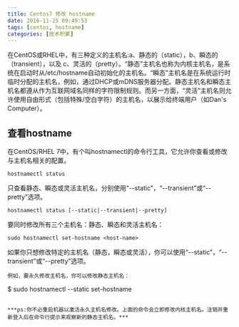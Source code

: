 ```yaml
---
title: Centos7 修改 hostname
date: 2016-11-25 09:49:53
tags: [centos, hostname]
categories: [技术积累]
---
```

在CentOS或RHEL中，有三种定义的主机名:a、静态的（static），b、瞬态的（transient），以及 c、灵活的（pretty）。“静态”主机名也称为内核主机名，是系统在启动时从/etc/hostname自动初始化的主机名。“瞬态”主机名是在系统运行时临时分配的主机名，例如，通过DHCP或mDNS服务器分配。静态主机名和瞬态主机名都遵从作为互联网域名同样的字符限制规则。而另一方面，“灵活”主机名则允许使用自由形式（包括特殊/空白字符）的主机名，以展示给终端用户（如Dan's Computer）。
## 查看hostname
在CentOS/RHEL 7中，有个叫hostnamectl的命令行工具，它允许你查看或修改与主机名相关的配置。
```
hostnamectl status
```
只查看静态、瞬态或灵活主机名，分别使用“--static”，“--transient”或“--pretty”选项。

```
hostnamectl status [--static|--transient|--pretty]
```
要同时修改所有三个主机名：静态、瞬态和灵活主机名：
```
sudo hostnamectl set-hostname <host-name>
```
如果你只想修改特定的主机名（静态，瞬态或灵活），你可以使用“--static”，“--transient”或“--pretty”选项。
```
例如，要永久修改主机名，你可以修改静态主机名：
```
$ sudo hostnamectl --static set-hostname <host-name>
```

***ps:你不必重启机器以激活永久主机名修改。上面的命令会立即修改内核主机名。注销并重新登入后在命令行提示来观察新的静态主机名。***